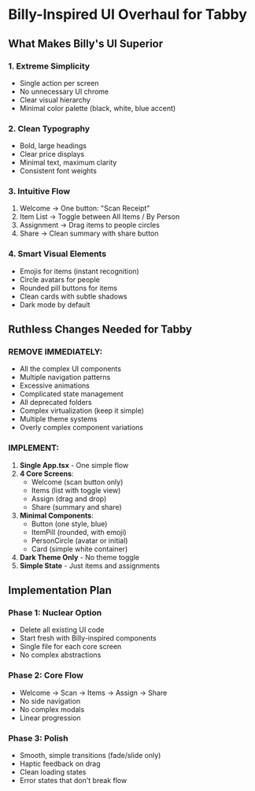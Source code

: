 # Billy-Inspired UI Overhaul for Tabby

## What Makes Billy's UI Superior

### 1. **Extreme Simplicity**
- Single action per screen
- No unnecessary UI chrome
- Clear visual hierarchy
- Minimal color palette (black, white, blue accent)

### 2. **Clean Typography**
- Bold, large headings
- Clear price displays
- Minimal text, maximum clarity
- Consistent font weights

### 3. **Intuitive Flow**
1. Welcome → One button: "Scan Receipt"
2. Item List → Toggle between All Items / By Person
3. Assignment → Drag items to people circles
4. Share → Clean summary with share button

### 4. **Smart Visual Elements**
- Emojis for items (instant recognition)
- Circle avatars for people
- Rounded pill buttons for items
- Clean cards with subtle shadows
- Dark mode by default

## Ruthless Changes Needed for Tabby

### REMOVE IMMEDIATELY:
- All the complex UI components
- Multiple navigation patterns
- Excessive animations
- Complicated state management
- All deprecated folders
- Complex virtualization (keep it simple)
- Multiple theme systems
- Overly complex component variations

### IMPLEMENT:
1. **Single App.tsx** - One simple flow
2. **4 Core Screens**:
   - Welcome (scan button only)
   - Items (list with toggle view)
   - Assign (drag and drop)
   - Share (summary and share)
3. **Minimal Components**:
   - Button (one style, blue)
   - ItemPill (rounded, with emoji)
   - PersonCircle (avatar or initial)
   - Card (simple white container)
4. **Dark Theme Only** - No theme toggle
5. **Simple State** - Just items and assignments

## Implementation Plan

### Phase 1: Nuclear Option
- Delete all existing UI code
- Start fresh with Billy-inspired components
- Single file for each core screen
- No complex abstractions

### Phase 2: Core Flow
- Welcome → Scan → Items → Assign → Share
- No side navigation
- No complex modals
- Linear progression

### Phase 3: Polish
- Smooth, simple transitions (fade/slide only)
- Haptic feedback on drag
- Clean loading states
- Error states that don't break flow